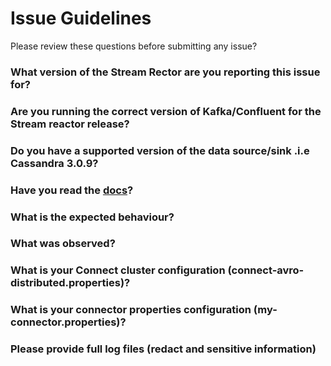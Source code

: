 # Issue Guidelines

Please review these questions before submitting any issue?

### What version of the Stream Rector are you reporting this issue for?

### Are you running the correct version of Kafka/Confluent for the Stream reactor release?

### Do you have a supported version of the data source/sink .i.e Cassandra 3.0.9?

### Have you read the [docs](https://docs.lenses.io/connectors/)?

### What is the expected behaviour?

### What was observed?

### What is your Connect cluster configuration (connect-avro-distributed.properties)?

### What is your connector properties configuration (my-connector.properties)?

### Please provide full log files (redact and sensitive information)

